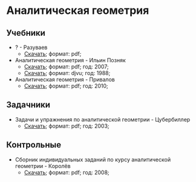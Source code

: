 # Аналитическая геометрия

## Учебники

- ? - Разуваев
  - [Скачать](<Книга Аналитическая-геометрия Разуваев.pdf>); формат: pdf;
- Аналитическая геометрия - Ильин Позняк
  - [Скачать](<Книга Аналитическая-геометрия Ильин Позняк.pdf>); формат: pdf; год: 2007;
  - [Скачать](<Книга Аналитическая-геометрия Ильин Позняк.djvu>); формат: djvu; год: 1988;
- Аналитическая геометрия - Привалов
  - [Скачать](<Книга Аналитическая-геометрия Привалов.pdf>); формат: pdf; год: 2010;

## Задачники

- Задачи и упражнения по аналитической геометрии - Цубербиллер
  - [Скачать](<Книга Задачи-и-упражнения-по-аналитической-геометрии Цубербиллер.pdf>); формат: pdf; год: 2003;

## Контрольные

- Сборник индивидуальных заданий по курсу аналитической геометрии - Королёв
  - [Скачать](<Контрольные.pdf>); формат: pdf; год: 2008;